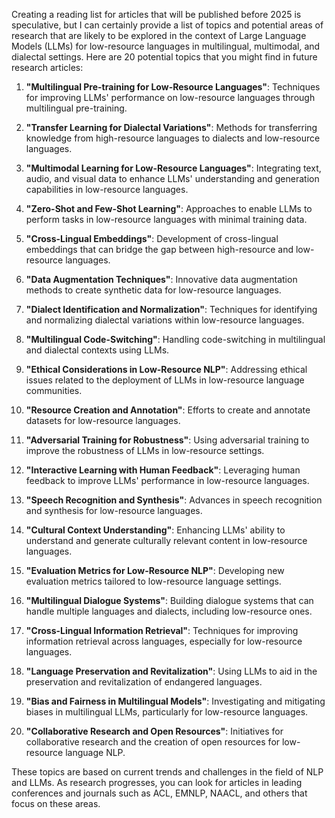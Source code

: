 Creating a reading list for articles that will be published before 2025 is speculative, but I can certainly provide a list of topics and potential areas of research that are likely to be explored in the context of Large Language Models (LLMs) for low-resource languages in multilingual, multimodal, and dialectal settings. Here are 20 potential topics that you might find in future research articles:

1. **"Multilingual Pre-training for Low-Resource Languages"**: Techniques for improving LLMs' performance on low-resource languages through multilingual pre-training.

2. **"Transfer Learning for Dialectal Variations"**: Methods for transferring knowledge from high-resource languages to dialects and low-resource languages.

3. **"Multimodal Learning for Low-Resource Languages"**: Integrating text, audio, and visual data to enhance LLMs' understanding and generation capabilities in low-resource languages.

4. **"Zero-Shot and Few-Shot Learning"**: Approaches to enable LLMs to perform tasks in low-resource languages with minimal training data.

5. **"Cross-Lingual Embeddings"**: Development of cross-lingual embeddings that can bridge the gap between high-resource and low-resource languages.

6. **"Data Augmentation Techniques"**: Innovative data augmentation methods to create synthetic data for low-resource languages.

7. **"Dialect Identification and Normalization"**: Techniques for identifying and normalizing dialectal variations within low-resource languages.

8. **"Multilingual Code-Switching"**: Handling code-switching in multilingual and dialectal contexts using LLMs.

9. **"Ethical Considerations in Low-Resource NLP"**: Addressing ethical issues related to the deployment of LLMs in low-resource language communities.

10. **"Resource Creation and Annotation"**: Efforts to create and annotate datasets for low-resource languages.

11. **"Adversarial Training for Robustness"**: Using adversarial training to improve the robustness of LLMs in low-resource settings.

12. **"Interactive Learning with Human Feedback"**: Leveraging human feedback to improve LLMs' performance in low-resource languages.

13. **"Speech Recognition and Synthesis"**: Advances in speech recognition and synthesis for low-resource languages.

14. **"Cultural Context Understanding"**: Enhancing LLMs' ability to understand and generate culturally relevant content in low-resource languages.

15. **"Evaluation Metrics for Low-Resource NLP"**: Developing new evaluation metrics tailored to low-resource language settings.

16. **"Multilingual Dialogue Systems"**: Building dialogue systems that can handle multiple languages and dialects, including low-resource ones.

17. **"Cross-Lingual Information Retrieval"**: Techniques for improving information retrieval across languages, especially for low-resource languages.

18. **"Language Preservation and Revitalization"**: Using LLMs to aid in the preservation and revitalization of endangered languages.

19. **"Bias and Fairness in Multilingual Models"**: Investigating and mitigating biases in multilingual LLMs, particularly for low-resource languages.

20. **"Collaborative Research and Open Resources"**: Initiatives for collaborative research and the creation of open resources for low-resource language NLP.

These topics are based on current trends and challenges in the field of NLP and LLMs. As research progresses, you can look for articles in leading conferences and journals such as ACL, EMNLP, NAACL, and others that focus on these areas.
